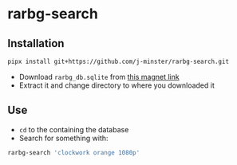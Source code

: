 # rarbg-search

## Installation
``` sh
pipx install git+https://github.com/j-minster/rarbg-search.git
```
+ Download `rarbg_db.sqlite` from [this magnet link](magnet:?xt=urn:btih:ulfihylx35oldftn7qosmk6hkhsjq5af)
+ Extract it and change directory to where you downloaded it

## Use
+ `cd` to the containing the database
+ Search for something with:

``` sh
rarbg-search 'clockwork orange 1080p'
```


